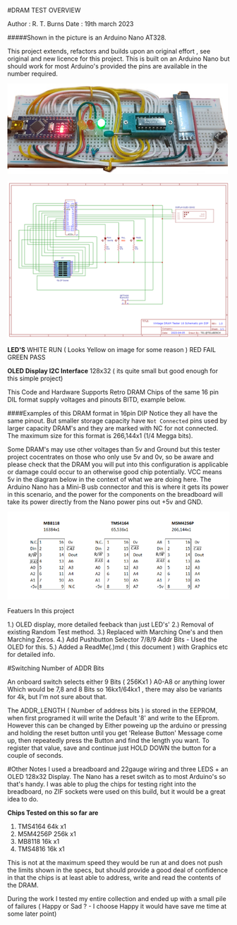 #DRAM TEST OVERVIEW 

Author : R. T. Burns
Date : 19th march 2023

#####Shown in the picture is an Arduino Nano AT328.

This project extends, refactors and builds upon an original effort , see original and new licence for this project. This is built on an Arduino Nano but should work for most Arduino's provided the pins are available in the number required.

![](../images/DRAM_Tester_Breadboard.jpg 'Breadboard Layout') 

![](../images/Schematic_Vintage%20DRAM%20Tester%20-%2016%20Pin%20DIP_2023-04-07.png 'Schematic-Wiring Diagram')

 

**LED'S**
WHITE RUN ( Looks Yellow on image for some reason )
RED   FAIL
GREEN PASS

**OLED Display I2C Interface**
128x32 ( its quite small but good enough for this simple project)



This Code and Hardware Supports Retro DRAM Chips of the same 16 pin DIL format supply voltages and pinouts BITD, example below.

####Examples of this DRAM format in 16pin DIP
Notice they all have the same pinout. But smaller storage capacity have `Not Connected` pins used by larger capacity DRAM's and they are marked with NC for not connected. The maximum size for this format is 266,144x1  (1/4 Megga bits).

Some DRAM's may use other voltages than 5v and Ground but this tester project cocentrates on those who only use 5v and 0v, so be aware and please check that the DRAM you will put into this configuration is applicable or damage could occur to an otherwise good chip potentially. VCC means 5v in the diagram below in the context of what we are doing here.  The Arduino Nano has a Mini-B usb connector and this is where it gets its power in this scenario, and the power for the components on the breadboard will take its power directly from the Nano power pins out +5v and GND.

![ ](../images/DRAM_Examples.png 'A Standard DRAM  16Pin Format BITD')


Featuers In this project

1.) OLED display, more detailed feeback than just LED's'
2.) Removal of existing Random Test method.
3.) Replaced with Marching One's and then Marching Zeros.
4.) Add Pushbutton Selector 7/8/9 Addr Bits - Used the OLED for this.
5.) Added a ReadMe(.)md ( this document ) with Graphics etc for detailed info.

#Switching Number of ADDR Bits

An onboard switch selects either 9 Bits ( 256Kx1 ) A0-A8 or anything lower Which would be 7,8 and 8 Bits  so 16kx1/64kx1 , there may also be variants for 4k, but I'm not sure about that.

The ADDR_LENGTH  ( Number of address bits ) is stored in the EEPROM, when first programed it will write the Default '8' and write to the EEprom. However this can be changed by Either poweing up the arduino or pressing and holding the reset button until you get 'Release Button' Message come up, then repeatedly press the Button and find the length you want. To register that value, save and continue just HOLD DOWN the button for a couple of seconds.

#Other Notes
I used a breadboard and 22gauge wiring and three LEDS + an OLED 128x32 Display. The Nano has a reset switch as to most Arduino's so that's handy. I was able to plug the chips for testing right into the breadboard, no ZIF sockets were used on this build, but it would be a great idea to do.


**Chips Tested on this so far are**
1. TMS4164   64k x1
2. M5M4256P 256k x1
3. MB8118    16k x1
4. TMS4816   16k x1

This is not at the maximum speed they would be run at and does not push the limits shown in the specs, but should provide a good deal of confidence in that the chips is at least able to address, write and read the contents of the DRAM.

During the work I tested my entire collection and ended up with a small pile of 
failures ( Happy or Sad ? - I choose Happy it would have save me time at some later point)












